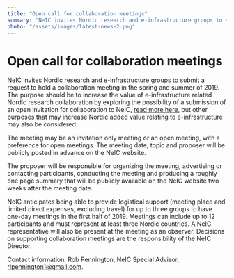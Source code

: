 ```yaml
---
title: "Open call for collaboration meetings"
summary: "NeIC invites Nordic research and e-infrastructure groups to submit a request to hold a collaboration meeting in the spring and summer of 2019."
photo: "/assets/images/latest-news-2.png"
---
```


Open call for collaboration meetings
===============================

NeIC invites Nordic research and e-infrastructure groups to submit a request to hold a collaboration meeting in the spring and summer of 2019. The purpose should be to increase the value of e-infrastructure related Nordic research collaboration by exploring the possibility of a submission of an open invitation for collaboration to NeIC, [read more here](https://neic.no/news/2019/01/17/annual-open-invitation/), but other purposes that may increase Nordic added value relating to e-infrastructure may also be considered.  

The meeting may be an invitation only meeting or an open meeting, with a preference for open meetings. The meeting date, topic and proposer will be publicly posted in advance on the NeIC website.

The proposer will be responsible for organizing the meeting, advertising or contacting participants, conducting the meeting and producing a roughly one page summary that will be publicly available on the NeIC website two weeks after the meeting date. 

NeIC anticipates being able to provide logistical support (meeting place and limited direct expenses, excluding travel) for up to three groups to have one-day meetings in the first half of 2019. Meetings can include up to 12 participants and must represent at least three Nordic countries. A NeIC representative will also be present at the meeting as an observer. Decisions on supporting collaboration meetings are the responsibility of the NeIC Director.   

Contact information: Rob Pennington, NeIC Special Advisor, rlpennington1@gmail.com.
